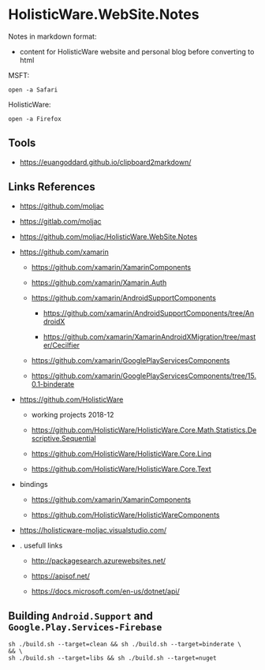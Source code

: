# HolisticWare.WebSite.Notes

Notes in markdown format:

*   content for HolisticWare website and personal blog before converting to html


MSFT:

```
open -a Safari
```

HolisticWare:

```
open -a Firefox
```

## Tools

*	https://euangoddard.github.io/clipboard2markdown/

## Links References


*   https://github.com/moljac

*   https://gitlab.com/moljac

*   https://github.com/moljac/HolisticWare.WebSite.Notes

*   https://github.com/xamarin

    *   https://github.com/xamarin/XamarinComponents

    *	https://github.com/xamarin/Xamarin.Auth

    *   https://github.com/xamarin/AndroidSupportComponents

        *    https://github.com/xamarin/AndroidSupportComponents/tree/AndroidX
	
		*	https://github.com/xamarin/XamarinAndroidXMigration/tree/master/Cecilfier

    *   https://github.com/xamarin/GooglePlayServicesComponents

	*    https://github.com/xamarin/GooglePlayServicesComponents/tree/15.0.1-binderate

*   https://github.com/HolisticWare

    *   working projects 2018-12

	*   https://github.com/HolisticWare/HolisticWare.Core.Math.Statistics.Descriptive.Sequential

	*   https://github.com/HolisticWare/HolisticWare.Core.Linq

	*   https://github.com/HolisticWare/HolisticWare.Core.Text
	
*   bindings

    *   https://github.com/xamarin/XamarinComponents
    
    *   https://github.com/HolisticWare/HolisticWareComponents
    
    

*    https://holisticware-moljac.visualstudio.com/

* .  usefull links

    *   http://packagesearch.azurewebsites.net/
    
    *   https://apisof.net/
    
    *	https://docs.microsoft.com/en-us/dotnet/api/
    
    
 ## Building `Android.Support` and `Google.Play.Services-Firebase`

```
sh ./build.sh --target=clean && sh ./build.sh --target=binderate \
&& \
sh ./build.sh --target=libs && sh ./build.sh --target=nuget
```
